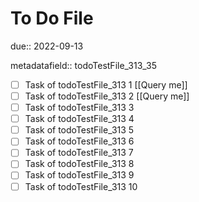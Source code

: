 # To Do File

due:: 2022-09-13

metadatafield:: todoTestFile_313_35

- [ ] Task of todoTestFile_313 1 [[Query me]]
- [ ] Task of todoTestFile_313 2 [[Query me]]
- [ ] Task of todoTestFile_313 3
- [ ] Task of todoTestFile_313 4
- [ ] Task of todoTestFile_313 5
- [ ] Task of todoTestFile_313 6
- [ ] Task of todoTestFile_313 7
- [ ] Task of todoTestFile_313 8
- [ ] Task of todoTestFile_313 9
- [ ] Task of todoTestFile_313 10